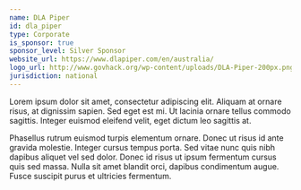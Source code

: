 ```yaml
---
name: DLA Piper
id: dla_piper
type: Corporate
is_sponsor: true
sponsor_level: Silver Sponsor
website_url: https://www.dlapiper.com/en/australia/
logo_url: http://www.govhack.org/wp-content/uploads/DLA-Piper-200px.png
jurisdiction: national
---
```


Lorem ipsum dolor sit amet, consectetur adipiscing elit. Aliquam at ornare risus, at dignissim sapien. Sed eget est mi. Ut lacinia ornare tellus commodo sagittis. Integer euismod eleifend velit, eget dictum leo sagittis at.

Phasellus rutrum euismod turpis elementum ornare. Donec ut risus id ante gravida molestie. Integer cursus tempus porta. Sed vitae nunc quis nibh dapibus aliquet vel sed dolor. Donec id risus ut ipsum fermentum cursus quis sed massa. Nulla sit amet blandit orci, dapibus condimentum augue. Fusce suscipit purus et ultricies fermentum.